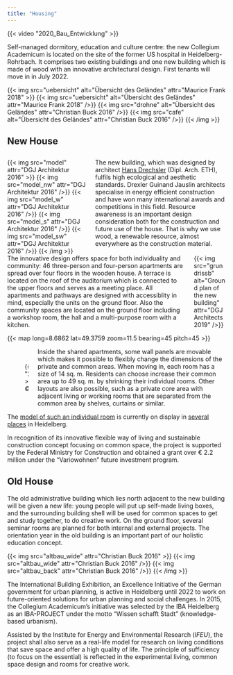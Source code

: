 ```yaml
---
title: "Housing"
---
```


{{< video "2020_Bau_Entwicklung" >}}

Self-managed dormitory, education and culture centre: the new Collegium Academicum is located on the site of the former US hospital in Heidelberg-Rohrbach. It comprises two existing buildings and one new building which is made of wood with an innovative architectural design. First tenants will move in in July 2022.

{{< img src="uebersicht" alt="Übersicht des Geländes" attr="Maurice Frank 2018" >}}
    {{< img src="uebersicht" alt="Übersicht des Geländes" attr="Maurice Frank 2018" />}}
    {{< img src="drohne" alt="Übersicht des Geländes" attr="Christian Buck 2016" />}}
    {{< img src="cafe" alt="Übersicht des Geländes" attr="Christian Buck 2016" />}}
{{< /img >}}

## New House

<div class="columns" style="margin-top: 2em;">
    <div class="column">
    {{< img src="model" attr="DGJ Architektur 2016" >}}
        {{< img src="model_nw" attr="DGJ Architektur 2016" />}}
        {{< img src="model_w" attr="DGJ Architektur 2016" />}}
        {{< img src="model_s" attr="DGJ Architektur 2016" />}}
        {{< img src="model_sw" attr="DGJ Architektur 2016" />}}
    {{< /img >}}
    </div>
    <div class="column">
      The new building, which was designed by architect <a href="http://dgj.eu/portfolio/dgj223-iba-collegium-academicum/">Hans Drechsler</a> (Dipl. Arch. ETH), fulfils high ecological and aesthetic standards. Drexler Guinand Jauslin architects specialise in energy efficient construction and have won many international awards and competitions in this field. Resource awareness is an important design consideration both for the construction and future use of the house. That is why we use wood, a renewable resource, almost everywhere as the construction material.
    </div>
</div>

<div class="columns">
    <div class="column">
      The innovative design offers space for both individuality and community: 46 three-person and four-person apartments are spread over four floors in the wooden house. A terrace is located on the roof of the auditorium which is connected to the upper floors and serves as a meeting place. All apartments and pathways are designed with accessiblity in mind, especially the units on the ground floor. Also the community spaces are located on the ground floor including a workshop room, the hall and a multi-purpose room with a kitchen.
    </div>
    <div class="column">
        {{< img src="grundrissb" alt="Ground plan of the new building" attr="DGJ Architects 2019" />}}
    </div>
</div>

{{< map long=8.6862 lat=49.3759 zoom=11.5 bearing=45 pitch=45 >}}

<div class="columns">
    <div class="column" style="display:flex; align-items: center;">
        <figure>
            {{< video "2017_Interactive_hoousing" >}}
            <figcaption><cite>© DGJ Architects 2018</cite></figcaption>
        </figure>
    </div>
    <div class="column">
      Inside the shared apartments, some wall panels are movable which makes it possible to flexibly change the dimensions of the private and common areas. When moving in, each room has a size of 14 sq. m. Residents can choose increase their common area up to 49 sq. m. by shrinking their individual rooms. Other layouts are also possible, such as a private core area with adjacent living or working rooms that are separated from the common area by shelves, curtains or similar.
    </div>
</div>

The [model of such an individual room](/en/room-model) is currently on display in [several places](/en/map) in Heidelberg.

In recognition of its innovative flexible way of living and sustainable construction concept focusing on common space, the project is supported by the Federal Ministry for Construction and obtained a grant over € 2.2 million under the “Variowohnen” future investment program.

## Old House

The old administrative building which lies north adjacent to the new building will be given a new life: young people will put up self-made living boxes, and the surrounding building shell will be used for common spaces to get and study together, to do creative work. On the ground floor, several seminar rooms are planned for both internal and external projects. The orientation year in the old building is an important part of our holistic education concept.

{{< img src="altbau_wide" attr="Christian Buck 2016" >}}
    {{< img src="altbau_wide" attr="Christian Buck 2016" />}}
    {{< img src="altbau_back" attr="Christian Buck 2016" />}}
{{< /img >}}


The International Building Exhibition, an Excellence Initiative of the German government for urban planning, is active in Heidelberg until 2022 to work on future-oriented solutions for urban planning and social challenges. In 2015, the Collegium Academicum’s initiative was selected by the IBA Heidelberg as an IBA-PROJECT under the motto “Wissen schafft Stadt” (knowledge-based urbanism).

Assisted by the Institute for Energy and Environmental Research (_IFEU_), the project shall also serve as a real-life model for research on living conditions that save space and offer a high quality of life. The principle of sufficiency (to focus on the essential) is reflected in the experimental living, common space design and rooms for creative work.
